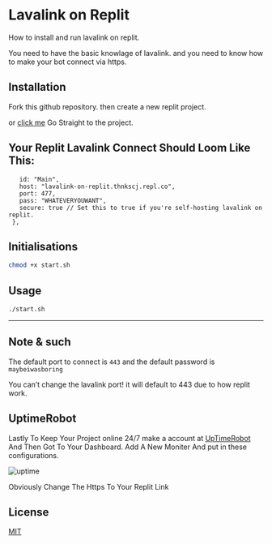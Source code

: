 # Lavalink on Replit

How to install and run lavalink on replit.

You need to have the basic knowlage of lavalink. and you need to know how to make your bot connect via https.

## Installation

Fork this github repository. then create a new replit project.

or [click me](https://replit.com/@ThnksCJ/LavaLink-On-Replit) Go Straight to the project.

## Your Replit Lavalink Connect Should Loom Like This:

 ```Lavalink: {
    id: "Main",
    host: "lavalink-on-replit.thnkscj.repl.co",
    port: 477,
    pass: "WHATEVERYOUWANT", 
    secure: true // Set this to true if you're self-hosting lavalink on replit.
  },
  ```


## Initialisations
```bash
chmod +x start.sh
```

## Usage

```bash
./start.sh
```

- - -

## Note & such
The default port to connect is `443` and the default password is `maybeiwasboring`


You can’t change the lavalink port! it will default to 443 due to how replit work.

## UptimeRobot

Lastly To Keep Your Project online 24/7 make a account at [UpTimeRobot](https://uptimerobot.com/) And Then Got To Your Dashboard.
Add A New Moniter And put in these configurations.


![uptime](https://i.imgur.com/bDMokwS.png)

Obviously Change The Https To Your Replit Link


## License
[MIT](https://choosealicense.com/licenses/mit/)
